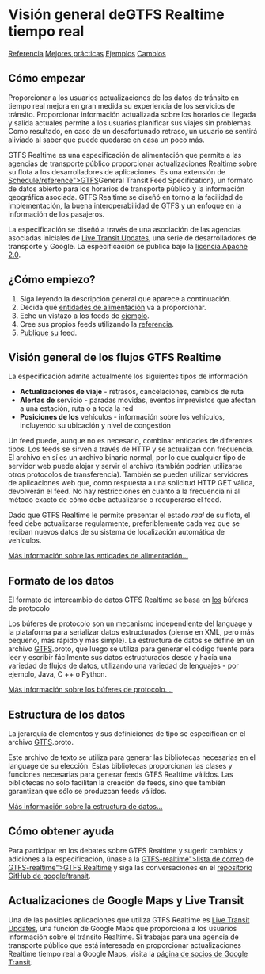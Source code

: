 # Visión general deGTFS Realtime tiempo real

<div class="landing-page">
   <a class="button" href="reference">Referencia</a>
   <a class="button" href="best-practices">Mejores prácticas</a>
   <a class="button" href="feed-examples">Ejemplos</a>
   <a class="button" href="changes">Cambios</a>
</div>

## Cómo empezar

Proporcionar a los usuarios actualizaciones de los datos de tránsito en tiempo real mejora en gran medida su experiencia de los servicios de tránsito. Proporcionar información actualizada sobre los horarios de llegada y salida actuales permite a los usuarios planificar sus viajes sin problemas. Como resultado, en caso de un desafortunado retraso, un usuario se sentirá aliviado al saber que puede quedarse en casa un poco más.

GTFS Realtime es una especificación de alimentación que permite a las agencias de transporte público proporcionar actualizaciones Realtime sobre su flota a los desarrolladores de aplicaciones. Es una extensión de [Schedule/reference">GTFS](<../\<glossary variable=>)General Transit Feed Specification), un formato de datos abierto para los horarios de transporte público y la información geográfica asociada. GTFS Realtime se diseñó en torno a la facilidad de implementación, la buena interoperabilidad de GTFS y un enfoque en la información de los pasajeros.

La especificación se diseñó a través de una asociación de las agencias asociadas iniciales de [Live Transit Updates](https://developers.google.com/transit/google-transit#LiveTransitUpdates), una serie de desarrolladores de transporte y Google. La especificación se publica bajo la [licencia Apache 2.0](https://www.apache.org/licenses/LICENSE-2.0.html).

## ¿Cómo empiezo?

1.  Siga leyendo la descripción general que aparece a continuación.
2.  Decida qué [entidades de alimentación](feed-entities) va a proporcionar.
3.  Eche un vistazo a los feeds de [ejemplo](feed-examples).
4.  Cree sus propios feeds utilizando la [referencia](reference).
5.  [Publique su](best-practices/#feed-publishing-general-practices) feed.

## Visión general de los flujos GTFS Realtime

La especificación admite actualmente los siguientes tipos de información

*   **Actualizaciones de viaje** - retrasos, cancelaciones, cambios de ruta
*   **Alertas de** servicio - paradas movidas, eventos imprevistos que afectan a una estación, ruta o a toda la red
*   **Posiciones de los** vehículos - información sobre los vehículos, incluyendo su ubicación y nivel de congestión

Un feed puede, aunque no es necesario, combinar entidades de diferentes tipos. Los feeds se sirven a través de HTTP y se actualizan con frecuencia. El archivo en sí es un archivo binario normal, por lo que cualquier tipo de servidor web puede alojar y servir el archivo (también podrían utilizarse otros protocolos de transferencia). También se pueden utilizar servidores de aplicaciones web que, como respuesta a una solicitud HTTP GET válida, devolverán el feed. No hay restricciones en cuanto a la frecuencia ni al método exacto de cómo debe actualizarse o recuperarse el feed.

Dado que GTFS Realtime le permite presentar el estado _real_ de su flota, el feed debe actualizarse regularmente, preferiblemente cada vez que se reciban nuevos datos de su sistema de localización automática de vehículos.

[Más información sobre las entidades de alimentación...](feed-entities)

## Formato de los datos

El formato de intercambio de datos GTFS Realtime se basa en [los](https://developers.google.com/protocol-buffers/) búferes de protocolo

Los búferes de protocolo son un mecanismo independiente del language y la plataforma para serializar datos estructurados (piense en XML, pero más pequeño, más rápido y más simple). La estructura de datos se define en un archivo [GTFS](proto).proto, que luego se utiliza para generar el código fuente para leer y escribir fácilmente sus datos estructurados desde y hacia una variedad de flujos de datos, utilizando una variedad de lenguajes - por ejemplo, Java, C ++ o Python.

[Más información sobre los búferes de protocolo....](https://developers.google.com/protocol-buffers/)

## Estructura de los datos

La jerarquía de elementos y sus definiciones de tipo se especifican en el archivo [GTFS](proto).proto.

Este archivo de texto se utiliza para generar las bibliotecas necesarias en el language de su elección. Estas bibliotecas proporcionan las clases y funciones necesarias para generar feeds GTFS Realtime válidos. Las bibliotecas no sólo facilitan la creación de feeds, sino que también garantizan que sólo se produzcan feeds válidos.

[Más información sobre la estructura de datos...](reference)

## Cómo obtener ayuda

Para participar en los debates sobre GTFS Realtime y sugerir cambios y adiciones a la especificación, únase a la [GTFS-realtime">lista de correo](<https://groups.google.com/group/\<glossary variable=>) de [GTFS-realtime">GTFS Realtime](<https://groups.google.com/group/\<glossary variable=>) y siga las conversaciones en el [repositorio GitHub de google/transit](https://github.com/google/transit).

## Actualizaciones de Google Maps y Live Transit

Una de las posibles aplicaciones que utiliza GTFS Realtime es [Live Transit Updates](https://developers.google.com/transit/google-transit#LiveTransitUpdates), una función de Google Maps que proporciona a los usuarios información sobre el tránsito Realtime. Si trabajas para una agencia de transporte público que está interesada en proporcionar actualizaciones Realtime tiempo real a Google Maps, visita la [página de socios de Google Transit](https://maps.google.com/help/maps/transit/partners/live-updates.html).
